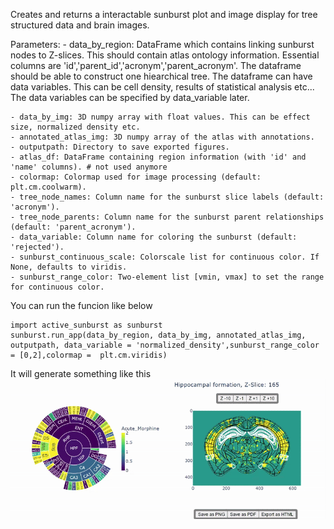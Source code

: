 Creates and returns a interactable sunburst plot and image display for tree structured data and brain images.

Parameters:
    - data_by_region: DataFrame which contains linking sunburst nodes to Z-slices. 
        This should contain atlas ontology information. Essential columns are 'id','parent_id','acronym','parent_acronym'. 
        The dataframe should be able to construct one hiearchical tree. 
        The dataframe can have data variables. This can be cell density, results of statistical analysis etc...
        The data variables can be specified by data_variable later.
        
    - data_by_img: 3D numpy array with float values. This can be effect size, normalized density etc.
    - annotated_atlas_img: 3D numpy array of the atlas with annotations.
    - outputpath: Directory to save exported figures.
    - atlas_df: DataFrame containing region information (with 'id' and 'name' columns). # not used anymore
    - colormap: Colormap used for image processing (default: plt.cm.coolwarm).
    - tree_node_names: Column name for the sunburst slice labels (default: 'acronym').
    - tree_node_parents: Column name for the sunburst parent relationships (default: 'parent_acronym').
    - data_variable: Column name for coloring the sunburst (default: 'rejected').
    - sunburst_continuous_scale: Colorscale list for continuous color. If None, defaults to viridis.
    - sunburst_range_color: Two-element list [vmin, vmax] to set the range for continuous color.



You can run the funcion like below

    import active_sunburst as sunburst    
    sunburst.run_app(data_by_region, data_by_img, annotated_atlas_img, outputpath, data_variable = 'normalized_density',sunburst_range_color = [0,2],colormap =  plt.cm.viridis)

It will generate something like this
![me](https://github.com/kenjp1223/Sunburst-Wholebrain/blob/main/demo-interactive-plotting.gif)

